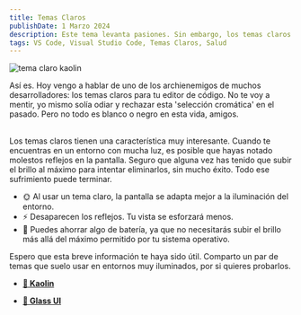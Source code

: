 ```yaml
---
title: Temas Claros
publishDate: 1 Marzo 2024
description: Este tema levanta pasiones. Sin embargo, los temas claros para IDEs tienen sus ventajas. Aquí te cuento algunos de mis motivos favoritos para utilizar temas claros cuando programo.
tags: VS Code, Visual Studio Code, Temas Claros, Salud
---
```


<img src='/assets/blog/kaolin-theme.webp' alt='tema claro kaolin'/>

Así es. Hoy vengo a hablar de uno de los archienemigos de muchos desarrolladores: los temas claros para tu editor de código. No te voy a mentir, yo mismo solía odiar y rechazar esta 'selección cromática' en el pasado. Pero no todo es blanco o negro en esta vida, amigos.
<br/><br/>

Los temas claros tienen una característica muy interesante. Cuando te encuentras en un entorno con mucha luz, es posible que hayas notado molestos reflejos en la pantalla. Seguro que alguna vez has tenido que subir el brillo al máximo para intentar eliminarlos, sin mucho éxito. Todo ese sufrimiento puede terminar.

- 🌞 Al usar un tema claro, la pantalla se adapta mejor a la iluminación del entorno.
- ⚡ Desaparecen los reflejos. Tu vista se esforzará menos.
- 🌲 Puedes ahorrar algo de batería, ya que no necesitarás subir el brillo más allá del máximo permitido por tu sistema operativo.

Espero que esta breve información te haya sido útil. Comparto un par de temas que suelo usar en entornos muy iluminados, por si quieres probarlos.

- [**🦊 Kaolin**](https://marketplace.visualstudio.com/items?itemName=zed-nait.kaolin-vscode-themes)

- [**👟 Glass UI**](https://marketplace.visualstudio.com/items?itemName=aregghazaryan.glass-ui)
